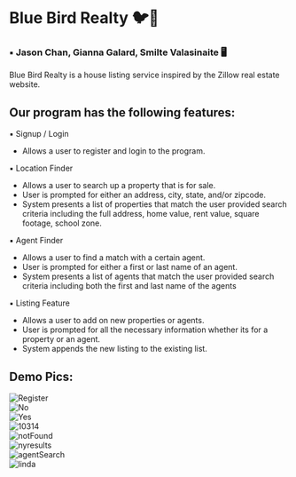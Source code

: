 # Blue Bird Realty 🐦🏡
### ▪️ Jason Chan, Gianna Galard, Smilte Valasinaite 🖥️

Blue Bird Realty is a house listing service inspired by the Zillow real estate website.

## Our program has the following features:
▪️ Signup / Login
  - Allows a user to register and login to the program.

▪️ Location Finder
  - Allows a user to search up a property that is for sale. 
  - User is prompted for either an address, city, state, and/or zipcode.
  - System presents a list of properties that match the user provided search criteria including the full address, home value, rent value, square footage, school zone.

▪️ Agent Finder
  - Allows a user to find a match with a certain agent. 
  - User is prompted for either a first or last name of an agent.
  - System presents a list of agents that match the user provided search criteria including both the first and last name of the agents

▪️ Listing Feature
  - Allows a user to add on new properties or agents.
  - User is prompted for all the necessary information whether its for a property or an agent.
  - System appends the new listing to the existing list.

## Demo Pics:
![Register](https://user-images.githubusercontent.com/80483712/116246635-2a9ef600-a738-11eb-82e8-b6502d03a235.png)  
![No](https://user-images.githubusercontent.com/80483712/116246729-3e4a5c80-a738-11eb-9997-237be0c9862f.png)  
![Yes](https://user-images.githubusercontent.com/80483712/116246782-44d8d400-a738-11eb-8319-431bf0d97f26.png)  
![10314](https://user-images.githubusercontent.com/80483712/116247474-e5c78f00-a738-11eb-8cd8-9c80dacd70b9.png)   
![notFound](https://user-images.githubusercontent.com/80483712/116247600-0394f400-a739-11eb-9f56-eab19ebfefd4.png)  
![nyresults](https://user-images.githubusercontent.com/80483712/116247712-1f989580-a739-11eb-963a-f3163e7e196e.png)  
![agentSearch](https://user-images.githubusercontent.com/80483712/116247846-40f98180-a739-11eb-9b0a-752eaba5d89d.png)  
![linda](https://user-images.githubusercontent.com/80483712/116247871-48208f80-a739-11eb-9c8d-e11a43f8ca0a.png)
